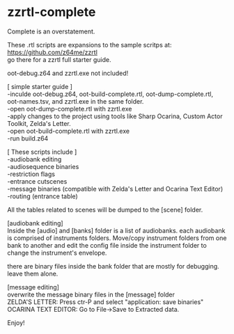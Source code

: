 # zzrtl-complete
Complete is an overstatement.

These .rtl scripts are expansions to the sample scritps at:<br>
https://github.com/z64me/zzrtl<br>
go there for a zzrtl full starter guide.<br>

oot-debug.z64 and zzrtl.exe not included!

[ simple starter guide ]<br>
-inculde oot-debug.z64, oot-build-complete.rtl, oot-dump-complete.rtl, oot-names.tsv, and zzrtl.exe in the same folder.<br>
-open oot-dump-complete.rtl with zzrtl.exe<br>
-apply changes to the project using tools like Sharp Ocarina, Custom Actor Toolkit, Zelda's Letter.<br>
-open oot-build-complete.rtl with zzrtl.exe<br>
-run build.z64

[ These scripts include ]<br>
-audiobank editing<br>
-audiosequence binaries<br>
-restriction flags<br>
-entrance cutscenes<br>
-message binaries (compatible with Zelda's Letter and Ocarina Text Editor)<br>
-routing (entrance table)<br>

All the tables related to scenes will be dumped to the [scene] folder.

[audiobank editing]<br>
Inside the [audio] and [banks] folder is a list of audiobanks.
each audiobank is comprised of instruments folders. 
Move/copy instrument folders from one bank to another 
and edit the config file inside the instrument folder 
to change the instrument's envelope.

there are binary files inside the bank folder that are mostly for debugging. 
leave them alone.

[message editing]<br>
overwrite the message binary files in the [message] folder<br>
ZELDA'S LETTER: Press ctr-P and select "application: save binaries"<br>
OCARINA TEXT EDITOR: Go to File->Save to Extracted data.<br>

Enjoy!
